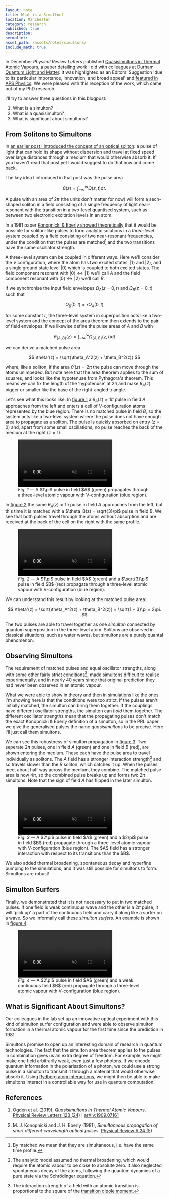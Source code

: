 ```yaml
---
layout: note
title: What is a Simulton?
location: Manchester
category: research
published: true
description:
permalink:
asset_path: /assets/notes/simultons/
include_math: true
---
```


<style>
  /* svg {
    background-color: white;
    border: solid 1px rgba(208,199,198,1);
  } */
  .level {
    stroke: #8c8c8c; /* deep-grey */
    stroke-width: 2px;
  }
  .field {
    stroke-width: 2px;
    marker-start: url(#arrow-start);
    marker-end: url(#arrow-end);
  }
  .stroke-red{
    stroke: #c44e52;
  }
  .stroke-green {
    stroke: #55a868;
  }
  .fill-red {
    fill: #c44e52;
  }
  .fill-green {
    stroke: #55a868;
  }
</style>

In December _Physical Review Letters_ published [Quasisimultons in Thermal
Atomic Vapours][prl-simultons], a paper detailing work I did with colleagues at
[Durham Quantum Light and Matter][dqlm]. It was highlighted as an Editors’
Suggestion 'due to its particular importance, innovation, and broad appeal' and
[featured in APS Physics][aps-syn]. We were pleased with this reception of the
work, which came out of my PhD research.

I'll try to answer three questions in this blogpost:

1. What is a simulton?
2. What is a quasisimulton?
3. What is significant about simultons?

## From Solitons to Simultons

In [an earlier post I introduced the concept of an optical soliton](): a pulse
of light that can hold its shape without dispersion and travel at fixed speed
over large distances through a medium that would otherwise absorb it. If you
haven't read that post yet I would suggest to do that now and come back.

The key idea I introduced in that post was the pulse area

$$
\theta(z)  = \int^\infty_{-\infty} \Omega(z, t) \mathrm{d} t.
$$

A pulse with an area of $2\pi$ (the units don't matter for now) will form a
sech-shaped soliton in a field consisting of a single frequency of light
near-resonant with the transition in a two-level quantised system, such as
between two electronic excitation levels in an atom.

In a 1981 paper [Konopnicki & Eberly showed theoretically][ke1981] that it would
be possible for soliton-like pulses to form analytic solutions in a
_three-level_ system coupled by a field consisting of two near-resonant
frequencies, under the condition that the pulses are matched[^1] and the two
transitions have the same oscillator strength.

<script src="https://d3js.org/d3.v5.min.js"></script>
<script src="https://cdn.jsdelivr.net/npm/mathjax@3/es5/tex-svg.js"></script>
<figure>
<script src="/assets/notes/simultons/src/vee-atom.js"></script>
<!-- <figcaption>Hello world.</figcaption> -->
</figure>

A three-level system can be coupled in different ways. Here we'll consider the
_V_ configuration, where the atom has two excited states, $\left| 1 \right>$ and
$\left| 2 \right>$, and a single ground state level $\left| 0 \right>$ which is
coupled to both excited states. The field component resonant with $\left| 0
\right> \leftrightarrow \left| 1 \right>$ we'll call $A$ and the field component
resonant with $\left| 0 \right> \leftrightarrow \left| 2 \right>$ we'll call
$B$.

If we synchronise the input field envelopes $\Omega_A(z=0, t)$ and
$\Omega_B(z=0, t)$ such that 

$$
\Omega_B(0, t) = r\Omega_A(0, t)
$$

for some constant $r$, the three-level system in superposition acts like a
two-level system and the concept of the area theorem then extends to the pair of
field envelopes. If we likewise define the pulse areas of $A$ and $B$ with

$$
\theta_{\{A,B\}}(z) = \int^\infty_{-\infty} \Omega_{\{A,B\}}(z, t) \mathrm{d} t
$$

we can derive a matched pulse area

$$
\theta'(z) = \sqrt{\theta_A^2(z) + \theta_B^2(z)}
$$

where, like a soliton, if the area $\theta'(z) = 2\pi$ the pulse can move
through the atoms unimpeded. But note here that the area theorem applies to the
sum of squares, and looks like the hypotenuse from Pythagora's theorem. This
means we can fix the length of the 'hypotenuse' at $2\pi$ and make $\theta_A(z)$
bigger or smaller like the base of the right-angled triangle.

Let's see what this looks like. In [figure 1](#fig-1) a $\theta_A(z) = 1\pi$
pulse in field $A$ approaches from the left and enters a cell of
$V$-configuration atoms represented by the blue region. There is no matched
pulse in field $B$, so the system acts like a two-level system where the pulse
does not have enough area to propagate as a soliton. The pulse is quickly
absorbed on entry ($z = 0$) and, apart from some small oscillations, no pulse
reaches the back of the medium at the right ($z = 1$).

<figure id="fig-1">
<video class="full" autoplay loop muted>
  <source src="{{ page.asset_path }}src/anim_mbs-vee-sech-sqrt1-sqrt0.mp4" 
    type="video/mp4" />
</video>
<figcaption>
<em>Fig. 1 &mdash; </em> A $1\pi$ pulse in field $A$ (green) 
  propagates through a three-level atomic vapour with V-configuration (blue 
  region).
</figcaption>
</figure>

In [figure 2](#fig-2) the same $\theta_A(z) = 1\pi$ pulse in field $A$
approaches from the left, but this time it is matched with a $\theta_B(z) =
\sqrt{3}\pi$ pulse in field $B$. We see that both pulses travel through the
atoms without absorption and are received at the back of the cell on the right
with the same profile.

<figure id="fig-2">
<video class="full" autoplay loop muted>
  <source src="{{ page.asset_path }}src/anim_mbs-vee-sech-sqrt1-sqrt3.mp4" 
    type="video/mp4" />
</video>
<figcaption>
<em>Fig. 2 &mdash; </em> A $1\pi$ pulse in field $A$ (green) and a
$\sqrt{3}\pi$ pulse in field $B$ (red) propagate through a three-level atomic 
vapour with V-configuration (blue region).
</figcaption>
</figure>

We can understand this result by looking at the matched pulse area:

$$
\theta'(z) = \sqrt{\theta_A^2(z) + \theta_B^2(z)} = \sqrt{1 + 3}\pi = 2\pi.
$$

The two pulses are able to travel together as one _simulton_ connected by
quantum superposition in the three-level atom. Solitons are observed in
classical situations, such as water waves, but simultons are a purely quantal
phenomenon.

## Observing Simultons

The requirement of matched pulses and equal oscillator strengths, along with
some other fairly strict conditions[^cond], made simultons difficult to realise
experimentally, and in nearly 40 years since that original prediction they had
never been observed in an atomic vapour.

What we were able to show in theory and then in simulations like the ones I'm
showing here is that the conditions were too strict. If the pulses aren't
initially matched, the simulton can bring them together. If the couplings have
different oscillator strengths, the simulton can _hold_ them together. The
different oscillator strengths mean that the propagating pulses don't match the
exact Konopnicki & Eberly definition of a simulton, so in the PRL paper we
give the generalised pulses the name _quasisimultons_ to be precise. Here I'll
just call them simultons.

We can see this robustness of simulton propagation in [figure 3](#fig-3). Two
seperate $2\pi$ pulses, one in field $A$ (green) and one in field $B$ (red), are
shown entering the medium. These each have the pulse area to travel individually
as solitons. The $A$ field has a stronger interaction strength[^tdme] and so
travels slower than the $B$ soliton, which catches it up. When the pulses meet
about half way across the medium, they combine. The matched pulse area is now
$4\pi$, so the combined pulse breaks up and forms two $2\pi$ simultons. Note
that the sign of field $A$ has flipped in the later simulton.

<figure id="fig-3">
<video class="full" autoplay loop muted>
  <source src="{{ page.asset_path }}src/anim_mbs-vee-sech-sqrt2-sqrt2-collide.mp4" 
    type="video/mp4" />
</video>
<figcaption>
<em>Fig. 3 &mdash; </em> A $2\pi$ pulse in field $A$ (green) and a
$2\pi$ pulse in field $B$ (red) propagate through a three-level atomic 
vapour with V-configuration (blue region). The $A$ field has a stronger 
interaction with respect to its transitions than the $B$.
</figcaption>
</figure>

We also added thermal broadening, spontaneous decay and hyperfine pumping to the
simulations, and it was still possible for simultons to form. Simultons are
robust!

## Simulton Surfers

Finally, we demonstrated that it is not necessary to put in two matched pulses.
If one field is weak continuous wave and the other is a $2\pi$ pulse, it will
'pick up' a part of the continuous field and carry it along like a surfer on a
wave. So we informally call these _simulton surfers_. An example is shown in 
[figure 4](#fig-4).

<figure id="fig-4">
<video class="full" autoplay loop muted>
  <source src="{{ page.asset_path }}src/anim_mbs-vee-cw-weak-sech-2.mp4" 
    type="video/mp4" />
</video>
<figcaption>
<em>Fig. 4 &mdash; </em> A $2\pi$ pulse in field $A$ (green) and a
weak continuous field $B$ (red) propagate through a three-level atomic 
vapour with V-configuration (blue region).
</figcaption>
</figure>

## What is Significant About Simultons?

Our colleagues in the lab set up an innovative optical experiment with this kind
of simulton surfer configuration and were able to observe simulton formation in
a thermal atomic vapour for the first time since the prediction in 1981.

Simultons promise to open up an interesting domain of research in quantum
technologies. The fact that the simulton area theorem applies to the pulses in
combination gives us an extra degree of freedom. For example, we might make one
field arbitrarily weak, even just a few photons. If we encode quantum
information in the polarisation of a photon, we could use a strong pulse in a
simulton to transmit it through a material that would otherwise absorb it. Using
[Rydberg atom interactions][ca-rydberg], we might then be able to make simultons
interact in a controllable way for use in quantum computation.

[^1]: By matched we mean that they are simultaneous, i.e. have the same time profile.

[^cond]: The analytic model assumed no thermal broadening, which would require the atomic vapour to be close to absolute zero. It also neglected spontaneous decay of the atoms, following the quantum dynamics of a pure state via the Schrödinger equation.

[^tdme]: The interaction strength of a field with an atomic transition is proportional to the square of the [transition dipole moment][tdm].

## References

1. Ogden et al. (2019), _Quasisimultons in Thermal Atomic Vapours_. [Physical
   Review Letters 123 (24)][prl-simultons] | [arXiv:1909.07161][arxiv-simultons]

2. M. J. Konopnicki and J. H. Eberly (1981), _Simultaneous propagation of short 
    different-wavelength optical pulses_. [Physical Review A 24 (5)][ke1981]

[prl-simultons]: https://journals.aps.org/prl/abstract/10.1103/PhysRevLett.123.243604
[arxiv-simultons]: https://arxiv.org/abs/1909.07161
[dqlm]: https://www.dur.ac.uk/qlm/
[aps-syn]: https://physics.aps.org/synopsis-for/10.1103/PhysRevLett.123.243604
[tdm]: https://en.wikipedia.org/wiki/Transition_dipole_moment
[ke1981]: https://journals.aps.org/pra/abstract/10.1103/PhysRevA.24.2567
[ca-rydberg]: https://arxiv.org/abs/1907.09231
